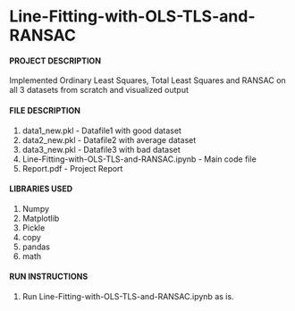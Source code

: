 # Line-Fitting-with-OLS-TLS-and-RANSAC

#### **PROJECT DESCRIPTION**

Implemented Ordinary Least Squares, Total Least Squares and RANSAC on all 3 datasets from scratch and visualized output

#### **FILE DESCRIPTION**

1) data1_new.pkl - Datafile1 with good dataset
2) data2_new.pkl - Datafile2 with average dataset
3) data3_new.pkl - Datafile3 with bad dataset
4) Line-Fitting-with-OLS-TLS-and-RANSAC.ipynb - Main code file
5) Report.pdf - Project Report

#### **LIBRARIES USED**

1) Numpy
2) Matplotlib
3) Pickle
4) copy
5) pandas
6) math

#### **RUN INSTRUCTIONS**

1) Run Line-Fitting-with-OLS-TLS-and-RANSAC.ipynb as is.
